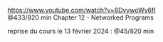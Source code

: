https://www.youtube.com/watch?v=8DvywoWv6fI  
@433/820 min 
Chapter 12 - Networked Programs

reprise du cours le 13 février 2024 : @45/820 min